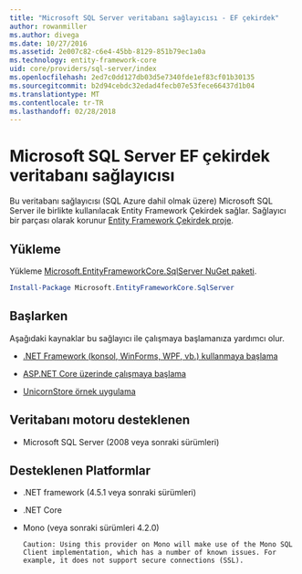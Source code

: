 ```yaml
---
title: "Microsoft SQL Server veritabanı sağlayıcısı - EF çekirdek"
author: rowanmiller
ms.author: divega
ms.date: 10/27/2016
ms.assetid: 2e007c82-c6e4-45bb-8129-851b79ec1a0a
ms.technology: entity-framework-core
uid: core/providers/sql-server/index
ms.openlocfilehash: 2ed7c0dd127db03d5e7340fde1ef83cf01b30135
ms.sourcegitcommit: b2d94cebdc32edad4fecb07e53fece66437d1b04
ms.translationtype: MT
ms.contentlocale: tr-TR
ms.lasthandoff: 02/28/2018
---
```

# <a name="microsoft-sql-server-ef-core-database-provider"></a>Microsoft SQL Server EF çekirdek veritabanı sağlayıcısı

Bu veritabanı sağlayıcısı (SQL Azure dahil olmak üzere) Microsoft SQL Server ile birlikte kullanılacak Entity Framework Çekirdek sağlar. Sağlayıcı bir parçası olarak korunur [Entity Framework Çekirdek proje](https://github.com/aspnet/EntityFrameworkCore).

## <a name="install"></a>Yükleme

Yükleme [Microsoft.EntityFrameworkCore.SqlServer NuGet paketi](https://www.nuget.org/packages/Microsoft.EntityFrameworkCore.SqlServer/).

``` powershell
Install-Package Microsoft.EntityFrameworkCore.SqlServer
```

## <a name="get-started"></a>Başlarken

Aşağıdaki kaynaklar bu sağlayıcı ile çalışmaya başlamanıza yardımcı olur.
* [.NET Framework (konsol, WinForms, WPF, vb.) kullanmaya başlama](../../get-started/full-dotnet/index.md)

* [ASP.NET Core üzerinde çalışmaya başlama](../../get-started/aspnetcore/index.md)

* [UnicornStore örnek uygulama](https://github.com/rowanmiller/UnicornStore/tree/master/UnicornStore)

## <a name="supported-database-engines"></a>Veritabanı motoru desteklenen

* Microsoft SQL Server (2008 veya sonraki sürümleri)

## <a name="supported-platforms"></a>Desteklenen Platformlar

* .NET framework (4.5.1 veya sonraki sürümleri)

* .NET Core

* Mono (veya sonraki sürümleri 4.2.0)

      Caution: Using this provider on Mono will make use of the Mono SQL Client implementation, which has a number of known issues. For example, it does not support secure connections (SSL).
